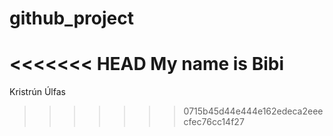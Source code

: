 # github_project
<<<<<<< HEAD
My name is Bibi
=======
Kristrún Úlfas
>>>>>>> 0715b45d44e444e162edeca2eeecfec76cc14f27
